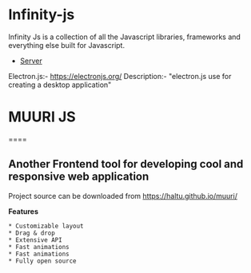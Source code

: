 # Infinity-js
Infinity Js is a collection of all the Javascript libraries, frameworks and everything else built for Javascript.

- [Server](https://github.com/avinash-walkwell/Infinity-js/blob/master/server.md)

Electron.js:- https://electronjs.org/
Description:- "electron.js use for creating a desktop application"

# MUURI JS
====

Another Frontend tool for developing cool and responsive web application
----
Project source can be downloaded from https://haltu.github.io/muuri/

**Features**
```
* Customizable layout
* Drag & drop
* Extensive API
* Fast animations
* Fast animations
* Fully open source
```